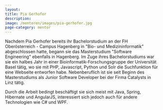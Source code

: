 ```yaml
---
layout:
title: Pia Gerhofer
description: 
image: /mentoren/images/pia-gerhofer.jpg
page-category: mentor
---
```


Nachdem Pia Gerhofer bereits ihr Bachelorstudium an der FH Oberösterreich - Campus Hagenberg in "Bio- und Medizininformatik" abgeschlossen hatte, begann sie das Masterstudium "Software Engineering" ebenfalls in Hagenberg. Im Zuge ihres Bachelorstudiums war sie ein halbes Jahr in einer Bioinformatik-Forschungsgruppe der Universität Basel tätig, wo sie mit PHP, Javascript, Python und Solr die Suchfunktion für eine Webseite entworfen habe. Nebenberuflich ist sie seit Beginn des Masterstudiums als Junior Software Developer bei der Firma Catalysts in Linz tätig. 

Durch die Arbeit bedingt beschäftigt sie sich meist mit Java, Spring, Hibernate und AngularJS, interessiert sich jedoch auch für andere Technologien wie C# und WPF. 
